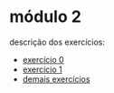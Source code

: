 # módulo 2

descrição dos exercícios:

- [exercício 0](https://cdn.discordapp.com/attachments/954145870142640182/971547479684304926/exercicio-poo.png)
- [exercício 1](https://docs.google.com/document/d/1L31TwnI-GE16wuMo-81K2ttmbAPfDHdraFScKRu-juU/view)
- [demais exercícios](https://github.com/UXJPMN/lets-code-3T-exercicios)
